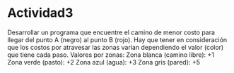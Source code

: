 # Actividad3
Desarrollar un programa que encuentre el camino de menor costo para llegar del punto A (negro) al punto B (rojo). Hay que tener en consideración que los costos por atravesar las zonas varían dependiendo el valor (color) que tiene cada paso. Valores por zonas:  Zona blanca (camino libre): +1  Zona verde (pasto): +2  Zona azul (agua): +3  Zona gris (pared): +5
